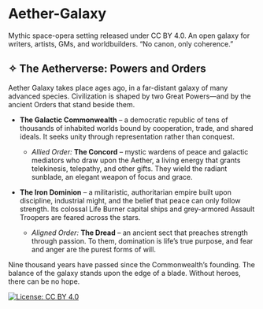 # Aether-Galaxy
Mythic space-opera setting released under CC BY 4.0. An open galaxy for writers, artists, GMs, and worldbuilders. “No canon, only coherence.”

## ✧ The Aetherverse: Powers and Orders
Aether Galaxy takes place ages ago, in a far-distant galaxy of many advanced species. Civilization is shaped by two Great Powers—and by the ancient Orders that stand beside them.

- **The Galactic Commonwealth** – a democratic republic of tens of thousands of inhabited worlds bound by cooperation, trade, and shared ideals. It seeks unity through representation rather than conquest.  
  - *Allied Order:* **The Concord** – mystic wardens of peace and galactic mediators who draw upon the Aether, a living energy that grants telekinesis, telepathy, and other gifts. They wield the radiant sunblade, an elegant weapon of focus and grace.  

- **The Iron Dominion** – a militaristic, authoritarian empire built upon discipline, industrial might, and the belief that peace can only follow strength. Its colossal Life Burner capital ships and grey-armored Assault Troopers are feared across the stars.  
  - *Aligned Order:* **The Dread** – an ancient sect that preaches strength through passion. To them, domination is life’s true purpose, and fear and anger are the purest forms of will.

Nine thousand years have passed since the Commonwealth’s founding. The balance of the galaxy stands upon the edge of a blade. Without heroes, there can be no hope.

[![License: CC BY 4.0](https://licensebuttons.net/l/by/4.0/80x15.png)](https://creativecommons.org/licenses/by/4.0/)
